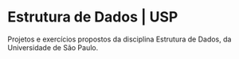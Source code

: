 # Estrutura de Dados | USP

Projetos e exercícios propostos da disciplina Estrutura de Dados, da Universidade de São Paulo.
